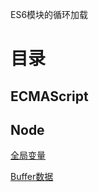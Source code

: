 ES6模块的循环加载

目录
=
ECMAScript
-

Node
-
[全局变量](./Web/Node/Node-Globalval.md)

[Buffer数据](./Web/Node/Node-Buffer.md)